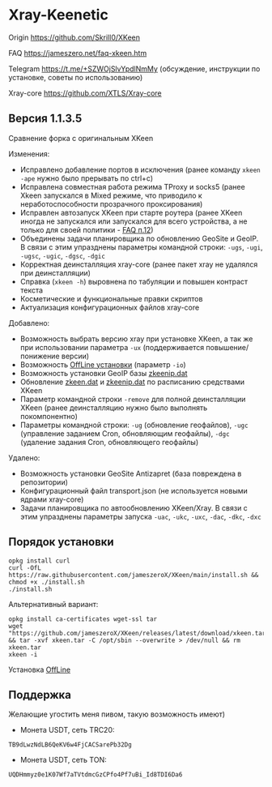 # Xray-Keenetic
Origin <https://github.com/Skrill0/XKeen>

FAQ <https://jameszero.net/faq-xkeen.htm>

Telegram <https://t.me/+SZWOjSlvYpdlNmMy> (обсуждение, инструкции по установке, советы по использованию)

Xray-core <https://github.com/XTLS/Xray-core>

## Версия 1.1.3.5

Сравнение форка с оригинальным XKeen

Изменения:
- Исправлено добавление портов в исключения (ранее команду `xkeen -ape` нужно было прерывать по ctrl+c)
- Исправлена совместная работа режима TProxy и socks5 (ранее Xkeen запускался в Mixed режиме, что приводило к неработоспособности прозрачного проксирования)
- Исправлен автозапуск XKeen при старте роутера (ранее XKeen иногда не запускался или запускался для всего устройства, а не только для своей политики - [FAQ п.12](https://jameszero.net/faq-xkeen.htm#12))
- Объединены задачи планировщика по обновлению GeoSite и GeoIP. В связи с этим упразднены параметры командной строки: `-ugs`, `-ugi`, `-ugsc`, `-ugic`, `-dgsc`, `-dgic`
- Корректная деинсталляция xray-core (ранее пакет xray не удалялся при деинсталляции)
- Справка (`xkeen -h`) выровнена по табуляции и повышен контраст текста
- Косметические и функциональные правки скриптов
- Актуализация конфигурационных файлов xray-core

Добавлено:
- Возможность выбрать версию xray при установке XKeen, а так же при использовании параметра `-ux` (поддерживается повышение/понижение версии)
- Возможность [OffLine установки](https://github.com/jameszeroX/XKeen/blob/main/OffLine_install.md) (параметр `-io`)
- Возможность установки GeoIP базы [zkeenip.dat](https://github.com/jameszeroX/zkeen-ip)
- Обновление [zkeen.dat](https://github.com/jameszeroX/zkeen-domains) и [zkeenip.dat](https://github.com/jameszeroX/zkeen-ip) по расписанию средствами XKeen
- Параметр командной строки `-remove` для полной деинсталляции XKeen (ранее деинсталляцию нужно было выполнять покомпонентно)
- Параметры командной строки: `-ug` (обновление геофайлов), `-ugc` (управление заданием Cron, обновляющим геофайлы), `-dgc` (удаление задания Cron, обновляющего геофайлы)

Удалено:
- Возможность установки GeoSite Antizapret (база повреждена в репозитории)
- Конфигурационный файл transport.json (не используется новыми ядрами xray-core)
- Задачи планировщика по автообновлению XKeen/Xray. В связи с этим упразднены параметры запуска `-uac`, `-ukc`, `-uxc`, `-dac`, `-dkc`, `-dxc`

## Порядок установки
```
opkg install curl
curl -OfL https://raw.githubusercontent.com/jameszeroX/XKeen/main/install.sh && chmod +x ./install.sh
./install.sh
```
Альтернативный вариант:
```
opkg install ca-certificates wget-ssl tar
wget "https://github.com/jameszeroX/XKeen/releases/latest/download/xkeen.tar" && tar -xvf xkeen.tar -C /opt/sbin --overwrite > /dev/null && rm xkeen.tar
xkeen -i
```
Установка [OffLine](https://github.com/jameszeroX/XKeen/blob/main/OffLine_install.md) 

## Поддержка
Желающие угостить меня пивом, такую возможность имеют)
- Монета USDT, сеть TRC20:
```
TB9dLwzNdLB6QeKV6w4FjCACSarePb32Dg
```
- Монета USDT, сеть TON:
```
UQDHmmyz0e1K07Wf7aTVtdmcGzCPfo4Pf7uBi_Id8TDI6Da6
```
